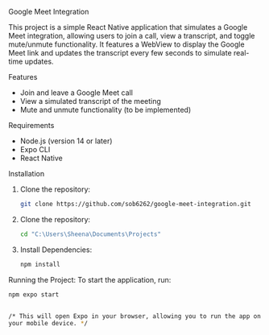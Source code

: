Google Meet Integration

This project is a simple React Native application that simulates a Google Meet integration, allowing users to join a call, view a transcript, and toggle mute/unmute functionality. It features a WebView to display the Google Meet link and updates the transcript every few seconds to simulate real-time updates.


Features

- Join and leave a Google Meet call
- View a simulated transcript of the meeting
- Mute and unmute functionality (to be implemented)

Requirements

- Node.js (version 14 or later)
- Expo CLI
- React Native

Installation

1. Clone the repository:
   ```bash
   git clone https://github.com/sob6262/google-meet-integration.git

2. Clone the repository:
   ```bash
   cd "C:\Users\Sheena\Documents\Projects"

3. Install Dependencies:
   ```bash
   npm install


Running the Project:
To start the application, run:
   ```bash
   npm expo start


/* This will open Expo in your browser, allowing you to run the app on an emulator or 
  your mobile device. */
